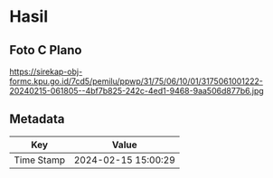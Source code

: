 # Hasil

## Foto C Plano

https://sirekap-obj-formc.kpu.go.id/7cd5/pemilu/ppwp/31/75/06/10/01/3175061001222-20240215-061805--4bf7b825-242c-4ed1-9468-9aa506d877b6.jpg


## Metadata

| Key        | Value               |
| ---------- | ------------------- |
| Time Stamp | 2024-02-15 15:00:29 |



